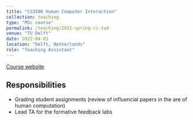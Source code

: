 ```yaml
---
title: "CS3500 Human Computer Interaction"
collection: teaching
type: "MSc course"
permalink: /teaching/2022-spring-cc-tud
venue: "TU Delft"
date: 2022-04-01
location: "Delft, Netherlands"
role: "Teaching Assistant"
---
```


[Course website](https://studiegids.tudelft.nl/a101_displayCourse.do?course_id=61502)

Responsibilities
------
- Grading student assignments (review of influencial papers in the are of human computation)
- Lead TA for the formative feedback labs